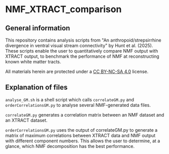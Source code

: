 # NMF_XTRACT_comparison

## General information

This repository contains analysis scripts from "An anthropoid/strepsirrhine divergence in ventral visual stream connectivity" by Hunt et al. (2025). These scripts enable the user to quantitatively compare NMF output with XTRACT output, to benchmark the performance of NMF at reconstructing known white matter tracts.

All materials herein are protected under a [CC BY-NC-SA 4.0](https://creativecommons.org/licenses/by-nc-sa/4.0/) license.

## Explanation of files
`analyse_GM.sh` is a shell script which calls `correlateGM.py` and `orderCorrelationsGM.py` to analyse several NMF-generated data files.

`correlateGM.py` generates a correlation matrix between an NMF dataset and an XTRACT dataset.

`orderCorrelationsGM.py` uses the output of correlateGM.py to generate a matrix of maximum correlations between XTRACT data and NMF output with different component numbers. This allows the user to determine, at a glance, which NMF decomposition has the best performance.
